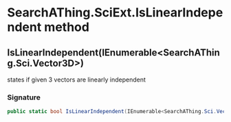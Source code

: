 # SearchAThing.SciExt.IsLinearIndependent method
## IsLinearIndependent(IEnumerable<SearchAThing.Sci.Vector3D>)
states if given 3 vectors are linearly independent

### Signature
```csharp
public static bool IsLinearIndependent(IEnumerable<SearchAThing.Sci.Vector3D> vectors)
```
